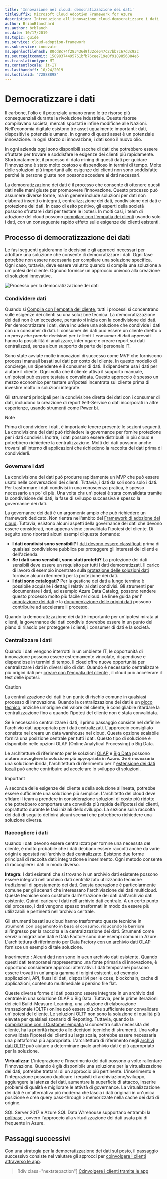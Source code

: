 ```yaml
---
title: 'Innovazione nel cloud: democratizzazione dei dati'
titleSuffix: Microsoft Cloud Adoption Framework for Azure
description: Introduzione all'innovazione cloud-democratizzare i dati
author: BrianBlanchard
ms.author: brblanch
ms.date: 10/17/2019
ms.topic: guide
ms.service: cloud-adoption-framework
ms.subservice: innovate
ms.openlocfilehash: 80cd8c74f283436d9f32ce647c27bb7c67d3c92c
ms.sourcegitcommit: 15898374495761bfb76cee719e0f9189856884e6
ms.translationtype: MT
ms.contentlocale: it-IT
ms.lasthandoff: 10/24/2019
ms.locfileid: "72888898"
---
```

# <a name="democratize-data"></a>Democratizzare i dati

Il carbone, l'olio e il potenziale umano erano le tre risorse più consequenziali durante la rivoluzione industriale. Queste risorse compilavano società, mercati spostati e infine modifiche alle Nazioni. Nell'economia digitale esistono tre asset ugualmente importanti: dati, dispositivi e potenziale umano. In ognuno di questi asset è un potenziale innovazione. In ogni sforzo di innovazione, i dati sono il nuovo olio.

In ogni azienda oggi sono disponibili sacche di dati che potrebbero essere sfruttate per trovare e soddisfare le esigenze dei clienti più rapidamente. Sfortunatamente, il processo di data mining di questi dati per guidare l'innovazione è stato molto costoso e dispendioso in termini di tempo. Molte delle soluzioni più importanti alle esigenze dei clienti non sono soddisfatte perché le persone giuste non possono accedere ai dati necessari.

La democratizzazione dei dati è il processo che consente di ottenere questi dati nelle mani giuste per promuovere l'innovazione. Questo processo può assumere diverse forme, ma in genere include soluzioni per dati non elaborati inseriti o integrati, centralizzazione dei dati, condivisione dei dati e protezione dei dati. In caso di esito positivo, gli esperti della società possono sfruttare i dati per testare le ipotesi. In molti casi, i team di adozione del cloud possono [compilare con l'empatia dei clienti](./build.md) usando solo i dati, con un conseguente rapido effetto sulle esigenze dei clienti esistenti.

## <a name="process-of-democratizing-data"></a>Processo di democratizzazione dei dati

Le fasi seguenti guideranno le decisioni e gli approcci necessari per adottare una soluzione che consente di democratizzare i dati. Ogni fase potrebbe non essere necessaria per compilare una soluzione specifica. Ogni caso, tuttavia, deve essere valutato quando si compila una soluzione a un'ipotesi del cliente. Ognuno fornisce un approccio univoco alla creazione di soluzioni innovative.

![Processo per la democratizzazione dei dati](../../_images/innovate/democratize-data.png)

### <a name="share-data"></a>Condividere dati

Quando si [Compila con l'empatia del cliente](./build.md), tutti i processi si concentrano sulle esigenze dei clienti su una soluzione tecnica. La democratizzazione dei dati non è un'eccezione, pertanto si inizia con la condivisione dei dati. Per democratizzare i dati, deve includere una soluzione che condivide i dati con un consumer di dati. Il consumer dei dati può essere un cliente diretto o un proxy che prende decisioni per i clienti. I consumer di dati approvati hanno la possibilità di analizzare, interrogare e creare report sui dati centralizzati, senza alcun supporto da parte del personale IT.

Sono state avviate molte innovazioni di successo come MVP che forniscono processi manuali basati sui dati per conto del cliente. In questo modello di concierge, un dipendente è il consumer di dati. Il dipendente usa i dati per aiutare il cliente. Ogni volta che il cliente attiva il supporto manuale, un'ipotesi può essere testata e convalidata. Questo approccio è spesso un mezzo economico per testare un'ipotesi incentrata sul cliente prima di investire molto in soluzioni integrate.

Gli strumenti principali per la condivisione diretta dei dati con i consumer di dati, includono la creazione di report Self-Service o dati incorporati in altre esperienze, usando strumenti come [Power bi](https://docs.microsoft.com/power-bi).

> [!NOTE]
> Prima di condividere i dati, è importante tenere presente le sezioni seguenti. La condivisione dei dati può richiedere la governance per fornire protezione per i dati condivisi. Inoltre, i dati possono essere distribuiti in più cloud e potrebbero richiedere la centralizzazione. Molti dei dati possono anche trovarsi all'interno di applicazioni che richiedono la raccolta dei dati prima di condividerli.

### <a name="govern-data"></a>Governare i dati

La condivisione dei dati può produrre rapidamente un MVP che può essere usato nelle conversazioni dei clienti. Tuttavia, i dati da soli sono solo i dati. Per trasformare i dati condivisi in una conoscenza pratica, è spesso necessario un po' di più. Una volta che un'ipotesi è stata convalidata tramite la condivisione dei dati, la fase di sviluppo successiva è spesso la governance dei dati.

La governance dei dati è un argomento ampio che può richiedere un framework dedicato. Non rientra nell'ambito del [Framework di adozione del cloud](../../index.md). Tuttavia, esistono alcuni aspetti della governance dei dati che devono essere considerati, non appena viene convalidata l'ipotesi del cliente. Di seguito sono riportati alcuni esempi di queste domande:

- **I dati condivisi sono sensibili?** I [dati devono essere classificati](../../govern/policy-compliance/data-classification.md) prima di qualsiasi condivisione pubblica per proteggere gli interessi dei clienti e dell'azienda.
- **Se i dati sono sensibili, sono stati protetti?** La protezione dei dati sensibili deve essere un requisito per tutti i dati democratizzati. Il carico di lavoro di esempio incentrato sulla [protezione delle soluzioni dati](https://docs.microsoft.com/azure/architecture/data-guide/scenarios/securing-data-solutions) fornisce alcuni riferimenti per la protezione dei dati.
- **I dati sono catalogati?** Per la gestione dei dati a lungo termine è possibile acquisire i dettagli relativi ai dati condivisi. Gli strumenti per documentare i dati, ad esempio Azure Data Catalog, possono rendere questo processo molto più facile nel cloud. Le linee guida per l' [annotazione dei dati](https://docs.microsoft.com/azure/data-catalog/data-catalog-how-to-annotate) e la [documentazione delle origini dati](https://docs.microsoft.com/azure/data-catalog/data-catalog-how-to-documentation) possono contribuire ad accelerare il processo.

Quando la democratizzazione dei dati è importante per un'ipotesi mirata ai clienti, la governance dei dati condivisi dovrebbe essere in un punto del piano di rilascio per proteggere i clienti, i consumer di dati e la società.

### <a name="centralize-data"></a>Centralizzare i dati

Quando i dati vengono interrotti in un ambiente IT, le opportunità di innovazione possono essere estremamente vincolate, dispendiose e dispendiose in termini di tempo. Il cloud offre nuove opportunità per centralizzare i dati in diversi silo di dati. Quando è necessario centralizzare più origini dati per [creare con l'empatia del cliente](./build.md) , il cloud può accelerare il test delle ipotesi.

> [!CAUTION]
> La centralizzazione dei dati è un punto di rischio comune in qualsiasi processo di innovazione. Quando la centralizzazione dei dati è un [picco tecnico](./build.md#reduce-complexity-and-delay-technical-spikes), anziché un'origine del valore del cliente, è consigliabile ritardare la centralizzazione fino a quando l'ipotesi del cliente non è stata convalidata.

Se è necessario centralizzare i dati, il primo passaggio consiste nel definire l'archivio dati appropriato per i dati centralizzati. L'approccio consigliato consiste nel creare un data warehouse nel cloud. Questa opzione scalabile fornirà una posizione centrale per tutti i dati. Questo tipo di soluzione è disponibile nelle opzioni OLAP (Online Analytical Processing) o Big Data.

Le architetture di riferimento per le soluzioni [OLAP](https://docs.microsoft.com/azure/architecture/data-guide/relational-data/online-analytical-processing) e [Big Data](https://docs.microsoft.com/azure/architecture/data-guide/big-data) possono aiutare a scegliere la soluzione più appropriata in Azure. Se è necessaria una soluzione ibrida, l'architettura di riferimento per l' [estensione dei dati locali](https://docs.microsoft.com/azure/architecture/data-guide/scenarios/hybrid-on-premises-and-cloud) può anche contribuire ad accelerare lo sviluppo di soluzioni.

> [!IMPORTANT]
> A seconda delle esigenze del cliente e della soluzione allineata, potrebbe essere sufficiente una soluzione più semplice. L'architetto del cloud deve sfidare il team a prendere in considerazione soluzioni di costo più ridotte che potrebbero comportare una convalida più rapida dell'ipotesi dei clienti, soprattutto durante le fasi iniziali dello sviluppo. La sezione sulla raccolta dei dati di seguito definirà alcuni scenari che potrebbero richiedere una soluzione diversa.

### <a name="collect-data"></a>Raccogliere i dati

Quando i dati devono essere centralizzati per fornire una necessità del cliente, è molto probabile che i dati debbano essere raccolti anche da varie origini e spostati nell'archivio dati centralizzato. Esistono due forme principali di raccolta dati: integrazione e inserimento. Ogni metodo consente di raccogliere i dati in modo diverso.

**Integra:** I dati esistenti che si trovano in un archivio dati esistente possono essere integrati nell'archivio dati centralizzato utilizzando tecniche tradizionali di spostamento dei dati. Questa operazione è particolarmente comune per gli scenari che interessano l'archiviazione dei dati multicloud. Queste tecniche sono costituite dall'estrazione dei dati dall'archivio dati esistente. Quindi caricare i dati nell'archivio dati centrale. A un certo punto del processo, i dati vengono spesso trasformati in modo da essere più utilizzabili e pertinenti nell'archivio centrale.

Gli strumenti basati su cloud hanno trasformato queste tecniche in strumenti con pagamento in base al consumo, riducendo la barriera all'ingresso per la raccolta e la centralizzazione dei dati. Strumenti come servizio migrazione dati e Data Factory sono due esempi comuni in Azure. L'architettura di riferimento per [Data Factory con un archivio dati OLAP](https://docs.microsoft.com/azure/architecture/data-guide/relational-data/etl) fornisce un esempio di tale soluzione.

Inserimento **:** Alcuni dati non sono in alcun archivio dati esistente. Quando questi dati temporanei rappresentano una fonte primaria di innovazione, è opportuno considerare approcci alternativi. I dati temporanei possono essere trovati in un'ampia gamma di origini esistenti, ad esempio applicazioni, API, flussi di dati, dispositivi per le cose, blockchain, cache di applicazioni, contenuto multimediale o persino file flat.

Queste diverse forme di dati possono essere integrate in un archivio dati centrale in una soluzione OLAP o Big Data. Tuttavia, per le prime iterazioni dei cicli Build-Measure-Learning, una soluzione di elaborazione transazionale (OLTP) online può essere più che sufficiente per convalidare un'ipotesi del cliente. Le soluzioni OLTP non sono la soluzione di qualità più elevata per qualsiasi scenario di Reporting. Tuttavia, quando la [compilazione con il Customer empatia](./build.md) si concentra sulla necessità del cliente, ha la priorità rispetto alle decisioni tecniche di strumenti. Una volta convalidata l'ipotesi dei clienti su larga scala, potrebbe essere necessaria una piattaforma più appropriata. L'architettura di riferimento negli [archivi dati OLTP](https://docs.microsoft.com/azure/architecture/data-guide/relational-data/online-transaction-processing) può aiutare a determinare quale archivio dati è più appropriato per la soluzione.

**Virtualizza:** L'integrazione e l'inserimento dei dati possono a volte rallentare l'innovazione. Quando è già disponibile una soluzione per la virtualizzazione dei dati, potrebbe trattarsi di un approccio più pertinente. L'inserimento e l'integrazione possono duplicare i requisiti di archiviazione/sviluppo, aggiungere la latenza dei dati, aumentare la superficie di attacco, inserire problemi di qualità e migliorare le attività di governance. La virtualizzazione dei dati è un'alternativa più moderna che lascia i dati originali in un'unica posizione e crea query pass-through o memorizzate nella cache dei dati di origine.

SQL Server 2017 e Azure SQL Data Warehouse supportano entrambi la [polibase](/sql/relational-databases/polybase/polybase-guide) , ovvero l'approccio alla virtualizzazione dei dati usata più di frequente in Azure.

## <a name="next-steps"></a>Passaggi successivi

Con una strategia per la democratizzazione dei dati sul posto, il passaggio successivo consiste nel valutare gli approcci per [coinvolgere i clienti attraverso le app](./apps.md).

> [!div class="nextstepaction"]
> [Coinvolgere i clienti tramite le app](./apps.md)
